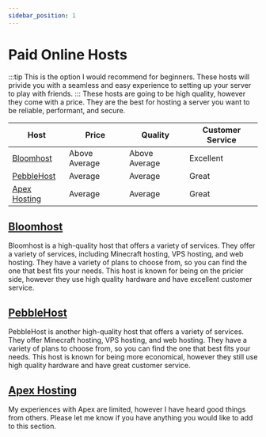 ```yaml
---
sidebar_position: 1
---
```


# Paid Online Hosts
:::tip 
This is the option I would recommend for beginners. These hosts will privide you with a seamless and easy experience to setting up your server to play with friends.
:::
These hosts are going to be high quality, however they come with a price. They are the best for hosting a server you want to be reliable, performant, and secure.

| Host | Price | Quality | Customer Service |
| ---- | ----- | ------- | ---------------- |
| [Bloomhost](https://bloom.host/) | Above Average | Above Average | Excellent |
| [PebbleHost](https://pebblehost.com/) | Average | Average | Great |
| [Apex Hosting](https://apexminecrafthosting.com/) | Average | Average | Great |


## [Bloomhost](https://bloom.host/)
Bloomhost is a high-quality host that offers a variety of services. They offer a variety of services, including Minecraft hosting, VPS hosting, and web hosting. They have a variety of plans to choose from, so you can find the one that best fits your needs. This host is known for being on the pricier side, however they use high quality hardware and have excellent customer service.

## [PebbleHost](https://pebblehost.com/)
PebbleHost is another high-quality host that offers a variety of services. They offer Minecraft hosting, VPS hosting, and web hosting. They have a variety of plans to choose from, so you can find the one that best fits your needs. This host is known for being more economical, however they still use high quality hardware and have great customer service.

## [Apex Hosting](https://apexminecrafthosting.com/)
My experiences with Apex are limited, however I have heard good things from others. Please let me know if you have anything you would like to add to this section.